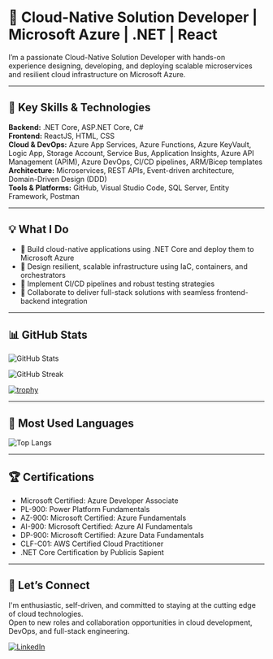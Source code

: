 # 👋 Cloud-Native Solution Developer | Microsoft Azure | .NET | React

I’m a passionate Cloud-Native Solution Developer with hands-on experience designing, developing, and deploying scalable microservices and resilient cloud infrastructure on Microsoft Azure.

---

## 🚀 Key Skills & Technologies

**Backend:** .NET Core, ASP.NET Core, C#  
**Frontend:** ReactJS, HTML, CSS  
**Cloud & DevOps:** Azure App Services, Azure Functions, Azure KeyVault, Logic App, Storage Account, Service Bus, Application Insights, Azure API Management (APIM), Azure DevOps, CI/CD pipelines, ARM/Bicep templates  
**Architecture:** Microservices, REST APIs, Event-driven architecture, Domain-Driven Design (DDD)  
**Tools & Platforms:** GitHub, Visual Studio Code, SQL Server, Entity Framework, Postman

---

## 💡 What I Do

- 🔧 Build cloud-native applications using .NET Core and deploy them to Microsoft Azure  
- 🧱 Design resilient, scalable infrastructure using IaC, containers, and orchestrators  
- 🚀 Implement CI/CD pipelines and robust testing strategies  
- 🤝 Collaborate to deliver full-stack solutions with seamless frontend-backend integration  

---

## 📊 GitHub Stats

![GitHub Stats](https://github-readme-stats.vercel.app/api?username=developeromsharma&show_icons=true&theme=default&hide=issues,contribs&rank_icon=percentile)

![GitHub Streak](https://streak-stats.demolab.com?user=developeromsharma&theme=default)

[![trophy](https://github-profile-trophy.vercel.app/?username=developeromsharma&theme=flat&row=1&column=6)](https://github.com/ryo-ma/github-profile-trophy)

---

## 🧠 Most Used Languages

![Top Langs](https://github-readme-stats.vercel.app/api/top-langs/?username=developeromsharma&layout=compact&theme=light)

---

## 🏆 Certifications

- Microsoft Certified: Azure Developer Associate  
- PL-900: Power Platform Fundamentals 
- AZ-900: Microsoft Certified: Azure Fundamentals
- AI-900: Microsoft Certified: Azure AI Fundamentals
- DP-900: Microsoft Certified: Azure Data Fundamentals
- CLF-C01: AWS Certified Cloud Practitioner
- .NET Core Certification by Publicis Sapient  

---

## 📩 Let’s Connect

I'm enthusiastic, self-driven, and committed to staying at the cutting edge of cloud technologies.  
Open to new roles and collaboration opportunities in cloud development, DevOps, and full-stack engineering.

[![LinkedIn](https://img.shields.io/badge/LinkedIn-Connect-blue?logo=linkedin)](https://linkedin.com/in/developeromsharma)  

